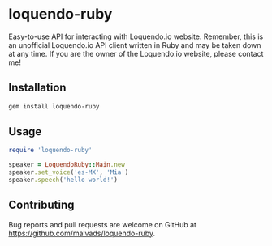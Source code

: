 # loquendo-ruby

Easy-to-use API for interacting with Loquendo.io website. Remember, this is an unofficial Loquendo.io API client written in Ruby and may be taken down at any time. If you are the owner of the Loquendo.io website, please contact me!

## Installation

```bash
gem install loquendo-ruby
```

## Usage

```ruby
require 'loquendo-ruby'

speaker = LoquendoRuby::Main.new
speaker.set_voice('es-MX', 'Mia')
speaker.speech('hello world!')

```

## Contributing

Bug reports and pull requests are welcome on GitHub at https://github.com/malvads/loquendo-ruby.



